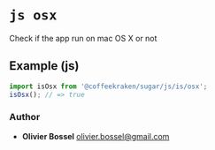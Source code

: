 


<!-- @namespace    sugar.js.is -->
<!-- @name    osx -->

# ```js osx ```


Check if the app run on mac OS X or not



## Example (js)

```js
import isOsx from '@coffeekraken/sugar/js/is/osx';
isOsx(); // => true
```


### Author
- **Olivier Bossel** <a href="mailto:olivier.bossel@gmail.com">olivier.bossel@gmail.com</a> 




